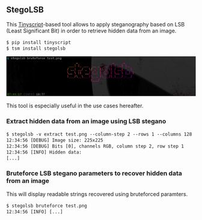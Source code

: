 ## StegoLSB

This [Tinyscript](https://github.com/dhondta/python-tinyscript)-based tool allows to apply steganography based on LSB (Least  Significant Bit) in order to retrieve hidden data from an image.

```session
$ pip install tinyscript
$ tsm install stegolsb
```

![](https://raw.githubusercontent.com/dhondta/python-tinyscript/master/docs/examples-rl/stegolsb.png)

This tool is especially useful in the use cases hereafter.

### Extract hidden data from an image using LSB stegano

```session
$ stegolsb -v extract test.png --column-step 2 --rows 1 --columns 128
12:34:56 [DEBUG] Image size: 225x225
12:34:56 [DEBUG] Bits [0], channels RGB, column step 2, row step 1
12:34:56 [INFO] Hidden data:
[...]
```


### Bruteforce LSB stegano parameters to recover hidden data from an image

This will display readable strings recovered using bruteforced paramters.

```session
$ stegolsb bruteforce test.png
12:34:56 [INFO] [...]
```
